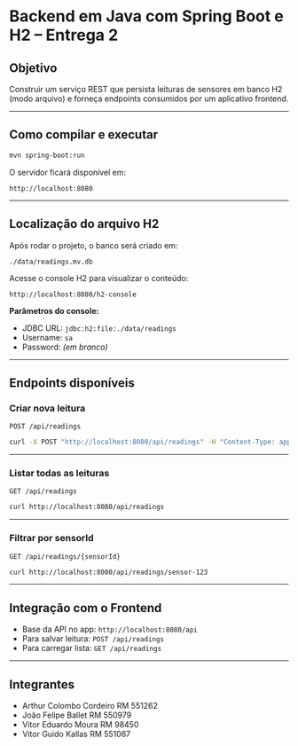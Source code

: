 
# Backend em Java com Spring Boot e H2 – Entrega 2

## Objetivo

Construir um serviço REST que persista leituras de sensores em banco H2 (modo arquivo) e forneça endpoints consumidos por um aplicativo frontend.

---

## Como compilar e executar

```bash
mvn spring-boot:run
```

O servidor ficará disponível em:
```
http://localhost:8080
```

---

## Localização do arquivo H2

Após rodar o projeto, o banco será criado em:

```
./data/readings.mv.db
```

Acesse o console H2 para visualizar o conteúdo:

```
http://localhost:8080/h2-console
```

**Parâmetros do console:**
- JDBC URL: `jdbc:h2:file:./data/readings`
- Username: `sa`
- Password: *(em branco)*

---

## Endpoints disponíveis

### Criar nova leitura

`POST /api/readings`

```bash
curl -X POST "http://localhost:8080/api/readings" -H "Content-Type: application/json" -d "{\"sensorId\":\"sensor-123\", \"sensorValue\":45.5}"
```

---

### Listar todas as leituras

`GET /api/readings`

```bash
curl http://localhost:8080/api/readings
```

---

### Filtrar por sensorId

`GET /api/readings/{sensorId}`

```bash
curl http://localhost:8080/api/readings/sensor-123
```

---

## Integração com o Frontend

- Base da API no app: `http://localhost:8080/api`
- Para salvar leitura: `POST /api/readings`
- Para carregar lista: `GET /api/readings`

---

## Integrantes

- Arthur Colombo Cordeiro RM 551262
- João Felipe Ballet RM 550979
- Vitor Eduardo Moura RM 98450
- Vitor Guido Kallas RM 551067
